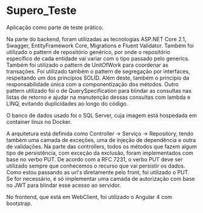 # Supero_Teste
Aplicação como parte de teste prático.

Na parte do backend, foram utilizadas as tecnologias ASP.NET Core 2.1, Swagger, EntityFramework Core, Migrations e Fluent Validator. Também foi utilizado o pattern de repositório genérico, por onde o repositório específico de cada entidade vai variar com o tipo passado pelo generics. Também foi utilizado o pattern de UnitOfWork para coordenar as transações. Foi utilizado também o pattern de segregação por interfaces, respeitando um dos princípios SOLID. Além deste, também o princípio da responsabilidade única com a componentização dos métodos. Outro pattern utilizado foi o de QuerySpecification para blindar as consultas nas listas de retorno e ajudar na manutenção dessas consultas com lambda e LINQ, evitando duplicidades ao longo do código.

O banco de dados usado foi o SQL Server, cuja imagem está hospedada em container linux no Docker.

A arquitetura está definida como Controller -> Serviço -> Repository, tendo também uma camada de exceções, uma de injeção de dependência e outra de validações. Na parte das controllers, todos os métodos que fazem algum tipo de persistência, com exceção da exclusão, foram implementados com base no verbo PUT. De acordo com a RFC 7231, o verbo PUT deve ser utilizado sempre que conhecemos o recurso que vai persistir os dados. Como estou passando as url's diretamente pelo front, foi utilizado o PUT. Se for necessário, é só implementar uma camada de autorização com base no JWT para blindar esse acesso ao servidor.

No frontend, que está em WebClient, foi utilizado o Angular 4 com bootstrap. 
